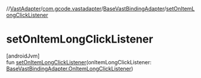 //[VastAdapter](../../../index.md)/[com.gcode.vastadapter](../index.md)/[BaseVastBindingAdapter](index.md)/[setOnItemLongClickListener](set-on-item-long-click-listener.md)

# setOnItemLongClickListener

[androidJvm]\
fun [setOnItemLongClickListener](set-on-item-long-click-listener.md)(onItemLongClickListener: [BaseVastBindingAdapter.OnItemLongClickListener](-on-item-long-click-listener/index.md))
